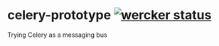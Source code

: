 # celery-prototype [![wercker status](https://app.wercker.com/status/d1da2393dae3353a0ef851c2e9bf74f9/s/master "wercker status")](https://app.wercker.com/project/byKey/d1da2393dae3353a0ef851c2e9bf74f9)
Trying Celery as a messaging bus
